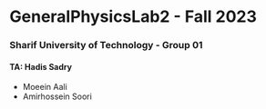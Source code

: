 # GeneralPhysicsLab2 - Fall 2023 
### Sharif University of Technology - Group 01
#### TA: Hadis Sadry

- Moeein Aali
- Amirhossein Soori
